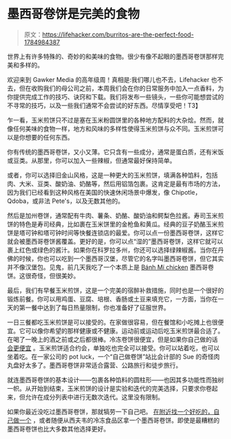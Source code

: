 # 墨西哥卷饼是完美的食物

> 原文：<https://lifehacker.com/burritos-are-the-perfect-food-1784984387>

世界上有许多特殊的、奇妙的和美味的食物。很少有像不起眼的墨西哥卷饼那样完美和多样的。



欢迎来到 Gawker Media 的高年级周！真相是:我们哪儿也不去，Lifehacker 也不去，但在收购我们的母公司之前，本周我们会在你的日常服务中加入一点香料，为你提供完成工作的技巧、诀窍和下载。我们将发布一些镜头，一些你可能想尝试的不寻常的技巧，以及一些我们通常不会尝试的好东西。尽情享受吧！T3】

乍一看，玉米煎饼只不过是塞在玉米粉圆饼里的各种地方配料的大杂烩。然而，就像任何美味的食物一样，地方和风味的多样性使得玉米煎饼与众不同。玉米煎饼可以是你想要的任何东西。

你有传统的墨西哥卷饼，又小又薄。它只含有一些成分，通常是蛋白质，还有米饭或豆类。从那里，你可以加入一些辣椒，但通常最好保持简单。

或者，你可以选择旧金山风格，这是一种更大的玉米煎饼，填满各种馅料，包括肉、大米、豆类、酸奶油、奶酪等，然后用铝箔包裹。这肯定是最有市场的方法，因为我们已经看到这种风格在美国的快速休闲场景中爆发，像 Chipotle，Qdoba，或非法 Pete's，以及无数其他的。

然后是加州卷饼，通常配有牛肉、薯条、奶酪、酸奶油和鳄梨色拉酱。寿司玉米煎饼的特色是寿司经典，比如裹在玉米饼里的金枪鱼和黄瓜。经典的豆子奶酪玉米煎饼是塔可钟和塔可钟时间等快餐连锁店的最爱。你可以点一份墨西哥卷饼，这样它就会被墨西哥卷饼酱覆盖。更好的是，你可以点“湿的”墨西哥卷饼，这样它就可以裹上红色或绿色的酱汁。如果你在科罗拉多州，你还可以选择绿辣椒酱。当你在丹佛的时候，你也可以吃到一个墨西哥汉堡，尽管它的名字叫墨西哥卷饼，但它其实并不像汉堡包。见鬼，前几天我吃了一个本质上是 [Bánh Mí chicken](http://komodofood.com/) 墨西哥卷饼。这很奇怪，但很美妙。

最后，我们有早餐玉米煎饼，这是一个完美的宿醉补救措施，同时也是一个很好的锻炼前餐。你可以用鸡蛋、豆腐、培根、香肠或土豆来填充它，一方面，当你在一天的第一餐中达到了每日热量限制，你也准备好了征服世界。

一日三餐都吃玉米煎饼是可以接受的。在家做很容易，但在餐馆和小吃摊上也很便宜。它可以像你希望的那样健康或不健康。运动前或运动后吃玉米煎饼最合适了。在喝了一晚上的酒之前或之后都很棒。冷冻卷饼很便宜，但是如果你自己做的话 [会更便宜](http://lifehacker.com/make-two-weeks-worth-of-breakfast-burritos-for-1-11-pe-1734224111) 。玉米煎饼适合约会，单独吃也完全可以接受。你可以站着吃，也可以坐着吃。在一家公司的 pot luck，一个“自己做卷饼”站比会计部的 Sue 的奇怪肉丸盘好太多了。墨西哥卷饼非常适合露营、公路旅行和徒步旅行。

就连墨西哥卷饼的基本设计——包裹各种馅料的圆柱形——也因其多功能性而独树一帜。从开始到结束，玉米煎饼的设计是实验和迭代的完美选择，只要求你卷起来，但允许在成分列表中进行无数次迭代。这里没有限制。

如果你最近没吃过墨西哥卷饼，那就犒劳一下自己吧。 [在](http://lifehacker.com/my-burrito-finder-shows-you-the-closest-place-to-grab-a-1767354249#_ga=1.173376555.968941705.1436971740)[附近找一个好吃的，自己做一个](http://allrecipes.com/recipes/1216/world-cuisine/latin-american/mexican/main-dishes/burritos/) ，或者随便从西夫韦的冷冻食品区拿一个墨西哥卷饼。即使是最糟糕的墨西哥卷饼也比大多数其他选择更好。